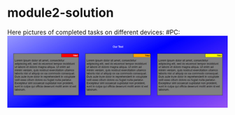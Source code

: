 # module2-solution
Here pictures of completed tasks on different devices:
#PC:
![pc screenshot](https://github.com/FryMondo/module2-solution/blob/master/pictures%20of%20completed%20tasks/pc.jpg)
